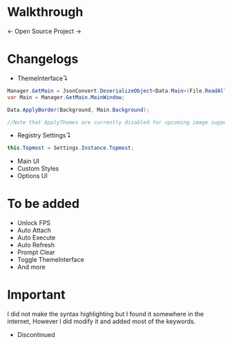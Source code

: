 # Walkthrough
<- Open Source Project ->

# Changelogs
- ThemeInterface↴  
```csharp
Manager.GetMain = JsonConvert.DeserializeObject<Data.Main>(File.ReadAllText("user-data.json"));
var Main = Manager.GetMain.MainWindow;

Data.ApplyBorder(Background, Main.Background);

//Note that ApplyThemes are currently disabled for upcoming image support.
```
- Registry Settings↴  
```csharp
this.Topmost = Settings.Instance.Topmost;
```
- Main UI
- Custom Styles
- Options UI

# To be added
- Unlock FPS
- Auto Attach
- Auto Execute
- Auto Refresh
- Prompt Clear
- Toggle ThemeInterface
- And more

# Important
I did not make the syntax highlighting but I found it somewhere in the internet, However I did modify it and added most of the keywords.

- Discontinued
